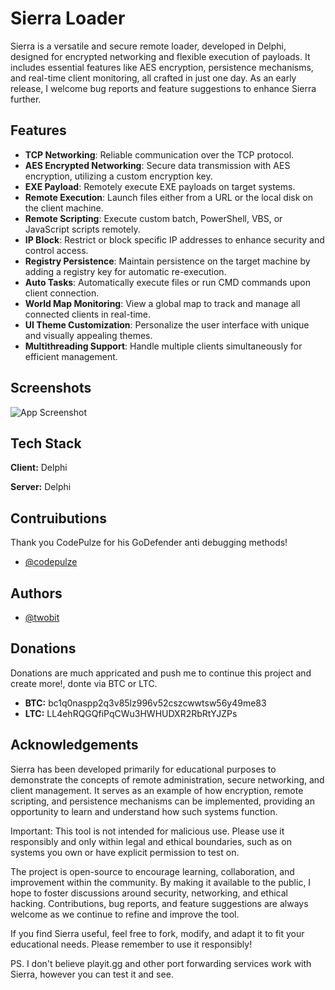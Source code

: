 
# Sierra Loader

Sierra is a versatile and secure remote loader, developed in Delphi, designed for encrypted networking and flexible execution of payloads. It includes essential features like AES encryption, persistence mechanisms, and real-time client monitoring, all crafted in just one day. As an early release, I welcome bug reports and feature suggestions to enhance Sierra further.
## Features

- **TCP Networking**: Reliable communication over the TCP protocol.
- **AES Encrypted Networking**: Secure data transmission with AES encryption, utilizing a custom encryption key.
- **EXE Payload**: Remotely execute EXE payloads on target systems.
- **Remote Execution**: Launch files either from a URL or the local disk on the client machine.
- **Remote Scripting**: Execute custom batch, PowerShell, VBS, or JavaScript scripts remotely.
- **IP Block**: Restrict or block specific IP addresses to enhance security and control access.
- **Registry Persistence**: Maintain persistence on the target machine by adding a registry key for automatic re-execution.
- **Auto Tasks**: Automatically execute files or run CMD commands upon client connection.
- **World Map Monitoring**: View a global map to track and manage all connected clients in real-time.
- **UI Theme Customization**: Personalize the user interface with unique and visually appealing themes.
- **Multithreading Support**: Handle multiple clients simultaneously for efficient management.
## Screenshots

![App Screenshot](https://private-user-images.githubusercontent.com/188244569/398010162-e85ef1ba-7149-4399-a486-b899983176b9.png?jwt=eyJhbGciOiJIUzI1NiIsInR5cCI6IkpXVCJ9.eyJpc3MiOiJnaXRodWIuY29tIiwiYXVkIjoicmF3LmdpdGh1YnVzZXJjb250ZW50LmNvbSIsImtleSI6ImtleTUiLCJleHAiOjE3MzQ4OTkxMjksIm5iZiI6MTczNDg5ODgyOSwicGF0aCI6Ii8xODgyNDQ1NjkvMzk4MDEwMTYyLWU4NWVmMWJhLTcxNDktNDM5OS1hNDg2LWI4OTk5ODMxNzZiOS5wbmc_WC1BbXotQWxnb3JpdGhtPUFXUzQtSE1BQy1TSEEyNTYmWC1BbXotQ3JlZGVudGlhbD1BS0lBVkNPRFlMU0E1M1BRSzRaQSUyRjIwMjQxMjIyJTJGdXMtZWFzdC0xJTJGczMlMkZhd3M0X3JlcXVlc3QmWC1BbXotRGF0ZT0yMDI0MTIyMlQyMDIwMjlaJlgtQW16LUV4cGlyZXM9MzAwJlgtQW16LVNpZ25hdHVyZT0zNjc0MTYzMDUyYmU2ZjMyNmUzZWJhMmVjMTZkM2JjZjVmZmIyNDc2OWU2ODY2NDIzZWZiOGFlNWQzODJlMmE4JlgtQW16LVNpZ25lZEhlYWRlcnM9aG9zdCJ9.o59GOft0GB8R78fpZ7wZbrYUv0tn4oLOrNPgvcC5ND8)


## Tech Stack

**Client:** Delphi

**Server:** Delphi


## Contruibutions

Thank you CodePulze for his GoDefender anti debugging methods!

- [@codepulze](https://www.github.com/evilbytecode)


## Authors

- [@twobit](https://www.github.com/officialtwobit)

## Donations

Donations are much appricated and push me to continue this project and create more!, donte via BTC or LTC. 
- **BTC:** bc1q0naspp2q3v85lz996v52cszcwwtsw56y49me83 
- **LTC:** LL4ehRQGQfiPqCWu3HWHUDXR2RbRtYJZPs

## Acknowledgements

Sierra has been developed primarily for educational purposes to demonstrate the concepts of remote administration, secure networking, and client management. It serves as an example of how encryption, remote scripting, and persistence mechanisms can be implemented, providing an opportunity to learn and understand how such systems function.

Important: This tool is not intended for malicious use. Please use it responsibly and only within legal and ethical boundaries, such as on systems you own or have explicit permission to test on.

The project is open-source to encourage learning, collaboration, and improvement within the community. By making it available to the public, I hope to foster discussions around security, networking, and ethical hacking. Contributions, bug reports, and feature suggestions are always welcome as we continue to refine and improve the tool.

If you find Sierra useful, feel free to fork, modify, and adapt it to fit your educational needs. Please remember to use it responsibly!

PS.
I don't believe playit.gg and other port forwarding services work with Sierra, however you can test it and see.
